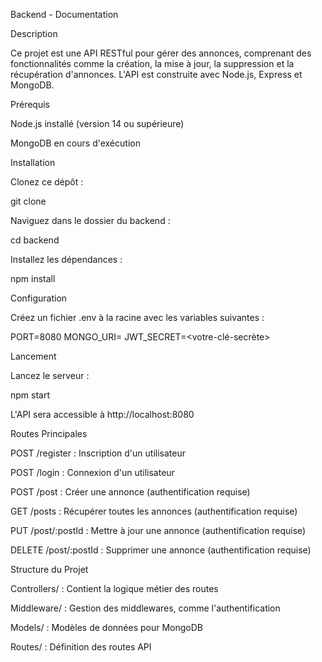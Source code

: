 Backend - Documentation

Description

Ce projet est une API RESTful pour gérer des annonces, comprenant des fonctionnalités comme la création, la mise à jour, la suppression et la récupération d'annonces. L'API est construite avec Node.js, Express et MongoDB.

Prérequis

Node.js installé (version 14 ou supérieure)

MongoDB en cours d'exécution

Installation

Clonez ce dépôt :

git clone <url-du-repo-backend>

Naviguez dans le dossier du backend :

cd backend

Installez les dépendances :

npm install

Configuration

Créez un fichier .env à la racine avec les variables suivantes :

PORT=8080
MONGO_URI=<votre-url-mongodb>
JWT_SECRET=<votre-clé-secrète>

Lancement

Lancez le serveur :

npm start

L'API sera accessible à http://localhost:8080

Routes Principales

POST /register : Inscription d'un utilisateur

POST /login : Connexion d'un utilisateur

POST /post : Créer une annonce (authentification requise)

GET /posts : Récupérer toutes les annonces (authentification requise)

PUT /post/:postId : Mettre à jour une annonce (authentification requise)

DELETE /post/:postId : Supprimer une annonce (authentification requise)

Structure du Projet

Controllers/ : Contient la logique métier des routes

Middleware/ : Gestion des middlewares, comme l'authentification

Models/ : Modèles de données pour MongoDB

Routes/ : Définition des routes API


